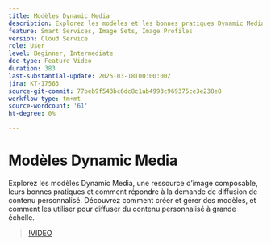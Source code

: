 ```yaml
---
title: Modèles Dynamic Media
description: Explorez les modèles et les bonnes pratiques Dynamic Media pour optimiser la gestion des médias et la diffusion de contenu et optimiser les performances.
feature: Smart Services, Image Sets, Image Profiles
version: Cloud Service
role: User
level: Beginner, Intermediate
doc-type: Feature Video
duration: 383
last-substantial-update: 2025-03-18T00:00:00Z
jira: KT-17563
source-git-commit: 77beb9f543bc6dc8c1ab4993c969375ce3e238e8
workflow-type: tm+mt
source-wordcount: '61'
ht-degree: 0%

---
```



# Modèles Dynamic Media

Explorez les modèles Dynamic Media, une ressource d’image composable, leurs bonnes pratiques et comment répondre à la demande de diffusion de contenu personnalisé. Découvrez comment créer et gérer des modèles, et comment les utiliser pour diffuser du contenu personnalisé à grande échelle.

>[!VIDEO](https://video.tv.adobe.com/v/3451727/?learn=on&enablevpops)
